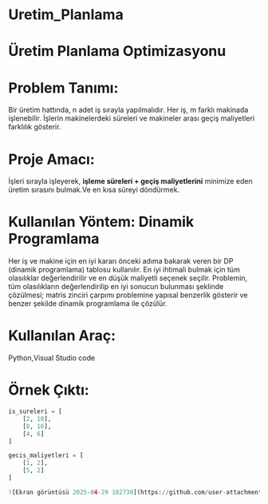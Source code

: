 # Uretim_Planlama
# Üretim Planlama Optimizasyonu

# Problem Tanımı:
Bir üretim hattında, n adet iş sırayla yapılmalıdır. Her iş, m farklı makinada işlenebilir. İşlerin makinelerdeki süreleri ve makineler arası geçiş maliyetleri farklılık gösterir.

# Proje Amacı:
İşleri sırayla işleyerek, **işleme süreleri + geçiş maliyetlerini** minimize eden üretim sırasını bulmak.Ve en kısa süreyi döndürmek.

# Kullanılan Yöntem: Dinamik Programlama  
Her iş ve makine için en iyi kararı önceki adıma bakarak veren bir DP (dinamik programlama) tablosu kullanılır. En iyi ihtimali bulmak için tüm olasılıklar değerlendirilir ve en düşük maliyetli seçenek seçilir.
Problemin, tüm olasılıkların değerlendirilip en iyi sonucun bulunması şeklinde çözülmesi; matris zinciri çarpımı problemine yapısal benzerlik gösterir ve benzer şekilde dinamik programlama ile çözülür.
# Kullanılan Araç:
Python,Visual Studio code
# Örnek Çıktı:
```python
is_sureleri = [
    [2, 10],
    [8, 16],
    [4, 6]
]

gecis_maliyetleri = [
    [1, 2],
    [5, 2]
]

![Ekran görüntüsü 2025-04-29 182730](https://github.com/user-attachments/assets/0461fe1d-6239-4fdb-bd39-0e37c4d1695f)

